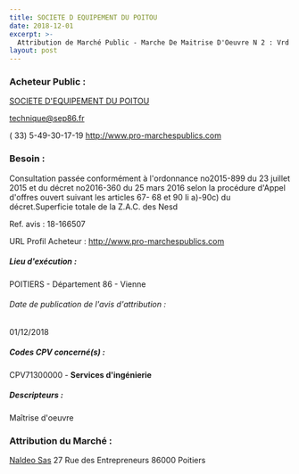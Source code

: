 ```yaml
---
title: SOCIETE D EQUIPEMENT DU POITOU
date: 2018-12-01
excerpt: >-
  Attribution de Marché Public - Marche De Maitrise D'Oeuvre N 2 : Vrd Pour La Realisation Des Etudes / Travaux Et La Finition Des Travaux De La Phase 1 Sur La Zac Des Nesdes A Fontaine-Le-Comte (86)
layout: post
---
```


### Acheteur Public : 
<a href="/acheteur-34/siren-326080439"> SOCIETE D'EQUIPEMENT DU POITOU</a><br/>



technique@sep86.fr

( 33) 5-49-30-17-19
http://www.pro-marchespublics.com
### Besoin :

Consultation passée conformément à l'ordonnance no2015-899 du 23 juillet 2015 et du décret no2016-360 du 25 mars 2016 selon la procédure d'Appel d'offres ouvert suivant les articles 67- 68 et 90 Ii a)-90c) du décret.Superficie totale de la Z.A.C. des Nesd

Ref. avis : 18-166507

URL Profil Acheteur : http://www.pro-marchespublics.com

##### Lieu d'exécution :

POITIERS - Département 86 - Vienne

###### Date de publication de l'avis d'attribution : 
01/12/2018

##### Codes CPV concerné(s) :
CPV71300000 - **Services d'ingénierie** <br/>

##### Descripteurs :
Maîtrise d'oeuvre <br/>

### Attribution du Marché :
<a href="/entreprise-254/siren-319242731"> Naldeo Sas</a>    27 Rue des Entrepreneurs 86000 Poitiers <br/>
